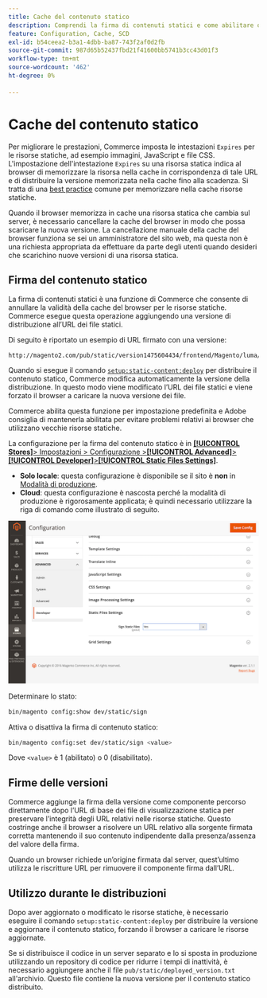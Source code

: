 ```yaml
---
title: Cache del contenuto statico
description: Comprendi la firma di contenuti statici e come abilitare o disabilitare la funzione.
feature: Configuration, Cache, SCD
exl-id: b54ceea2-b3a1-4dbb-ba87-743f2af0d2fb
source-git-commit: 987d65b52437fbd21f41600bb5741b3cc43d01f3
workflow-type: tm+mt
source-wordcount: '462'
ht-degree: 0%

---
```


# Cache del contenuto statico

Per migliorare le prestazioni, Commerce imposta le intestazioni `Expires` per le risorse statiche, ad esempio immagini, JavaScript e file CSS.
L&#39;impostazione dell&#39;intestazione `Expires` su una risorsa statica indica al browser di memorizzare la risorsa nella cache in corrispondenza di tale URL e di distribuire la versione memorizzata nella cache fino alla scadenza.
Si tratta di una [best practice](https://developer.yahoo.com/performance/rules.html#expires=) comune per memorizzare nella cache risorse statiche.

Quando il browser memorizza in cache una risorsa statica che cambia sul server, è necessario cancellare la cache del browser in modo che possa scaricare la nuova versione.
La cancellazione manuale della cache del browser funziona se sei un amministratore del sito web, ma questa non è una richiesta appropriata da effettuare da parte degli utenti quando desideri che scarichino nuove versioni di una risorsa statica.

## Firma del contenuto statico

La firma di contenuti statici è una funzione di Commerce che consente di annullare la validità della cache del browser per le risorse statiche.
Commerce esegue questa operazione aggiungendo una versione di distribuzione all’URL dei file statici.

Di seguito è riportato un esempio di URL firmato con una versione:

```
http://magento2.com/pub/static/version1475604434/frontend/Magento/luma/en_US/images/logo.svg
```

Quando si esegue il comando [`setup:static-content:deploy`](../cli/static-view-file-deployment.md) per distribuire il contenuto statico, Commerce modifica automaticamente la versione della distribuzione.
In questo modo viene modificato l’URL dei file statici e viene forzato il browser a caricare la nuova versione dei file.

Commerce abilita questa funzione per impostazione predefinita e Adobe consiglia di mantenerla abilitata per evitare problemi relativi ai browser che utilizzano vecchie risorse statiche.

La configurazione per la firma del contenuto statico è in [**[!UICONTROL Stores]**> Impostazioni > Configurazione >**[!UICONTROL Advanced]**>**[!UICONTROL Developer]**>**[!UICONTROL Static Files Settings]**](https://experienceleague.adobe.com/it/docs/commerce-admin/systems/tools/developer-tools#static-file-signatures).

- **Solo locale**: questa configurazione è disponibile se il sito è **non** in [Modalità di produzione](https://experienceleague.adobe.com/docs/commerce-operations/configuration-guide/setup/application-modes.html?lang=it#production-mode).
- **Cloud**: questa configurazione è nascosta perché la modalità di produzione è rigorosamente applicata; è quindi necessario utilizzare la riga di comando come illustrato di seguito.

![Impostazioni file statici](../../assets/configuration/static-files-settings.png)

Determinare lo stato:

```bash
bin/magento config:show dev/static/sign
```

Attiva o disattiva la firma di contenuto statico:

```bash
bin/magento config:set dev/static/sign <value>
```

Dove `<value>` è 1 (abilitato) o 0 (disabilitato).

## Firme delle versioni

Commerce aggiunge la firma della versione come componente percorso direttamente dopo l’URL di base dei file di visualizzazione statica per preservare l’integrità degli URL relativi nelle risorse statiche.
Questo costringe anche il browser a risolvere un URL relativo alla sorgente firmata corretta mantenendo il suo contenuto indipendente dalla presenza/assenza del valore della firma.

Quando un browser richiede un’origine firmata dal server, quest’ultimo utilizza le riscritture URL per rimuovere il componente firma dall’URL.

## Utilizzo durante le distribuzioni

Dopo aver aggiornato o modificato le risorse statiche, è necessario eseguire il comando `setup:static-content:deploy` per distribuire la versione e aggiornare il contenuto statico, forzando il browser a caricare le risorse aggiornate.

Se si distribuisce il codice in un server separato e lo si sposta in produzione utilizzando un repository di codice per ridurre i tempi di inattività, è necessario aggiungere anche il file `pub/static/deployed_version.txt` all&#39;archivio.
Questo file contiene la nuova versione per il contenuto statico distribuito.
